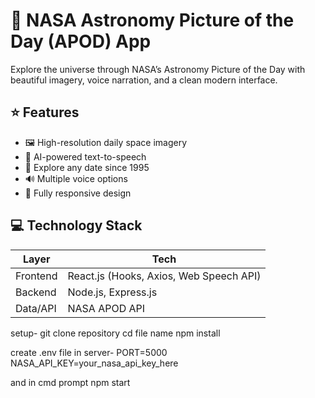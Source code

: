 # 🌌 NASA Astronomy Picture of the Day (APOD) App

Explore the universe through NASA’s Astronomy Picture of the Day with beautiful imagery, voice narration, and a clean modern interface.

## ⭐ Features

- 🖼️ High-resolution daily space imagery
- 🤖 AI-powered text-to-speech
- 📅 Explore any date since 1995
- 🔊 Multiple voice options
- 📱 Fully responsive design

## 💻 Technology Stack

| Layer     | Tech                              |
|-----------|-----------------------------------|
| Frontend  | React.js (Hooks, Axios, Web Speech API) |
| Backend   | Node.js, Express.js               |
| Data/API  | NASA APOD API                     |


setup-
git clone repository
cd file name
npm install

create .env file in server-
PORT=5000
NASA_API_KEY=your_nasa_api_key_here

and in cmd prompt
npm start


